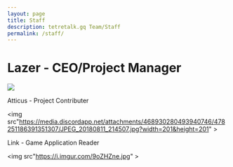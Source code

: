 ```yaml
---
layout: page
title: Staff
description: tetretalk.gq Team/Staff
permalink: /staff/
---
```



<h1>Lazer - CEO/Project Manager</h1>

<img src="https://cdn.discordapp.com/icons/463461333174845450/95aa0d882d6ccf74e81192f6bfadd8f3.png" >


<a>Atticus - Project Contributer</a>

<img src"https://media.discordapp.net/attachments/468930280493940746/478251186391351307/JPEG_20180811_214507.jpg?width=201&height=201" >



<a>Link - Game Application Reader</a>

<img src"https://i.imgur.com/9oZHZne.jpg" >
